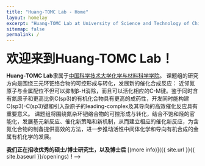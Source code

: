 ```yaml
---
title: "Huang-TOMC Lab - Home"
layout: homelay
excerpt: "Huang-TOMC Lab at University of Science and Technology of China."
sitemap: false
permalink: /
---
```


<div class="center">
  <b style="font-size:32px">欢迎来到Huang-TOMC Lab！</b>
</div>

**Huang-TOMC Lab**隶属于[中国科学技术大学化学与材料科学学院](https://scms.ustc.edu.cn/main.htm)。
课题组的研究方向是围绕三元环钯络合物的可控形成与转化，发展新的催化合成反应：
近邻氮原子与金属配位不但可以抑制β-H消除，而且可以活化相应的C-M键。鉴于同时含有氮原子和更高比例C(sp3)的有机化合物具有更高的成药性，开发同时能构建C(sp3)-C(sp3)键和引入杂原子的leading-complex及其导向的高效催化反应具有重要意义。
课题组将围绕氮杂环钯络合物的可控形成与转化，结合不饱和烃的官能化，发展基元新反应、催化新策略和新机制，从而建立相应的催化新反应，为含氮化合物的制备提供高效的方法，进一步推动活性中间体化学和导向有机合成的金属有机化学的发展。

**我们正在招收优秀的硕士/博士研究生，以及博士后** [(more info)]({{ site.url }}{{ site.baseurl }}/openings) **!** -->

<!-- <div class="center">
  <b style="font-size:24px">Huang-Complex</b>
  <img class="logopic" src="{{ site.url }}{{ site.baseurl }}/images/logopic/huang_complex.png" style="width: 620px; margin-left: 16px; margin-right: 16px">
  
  
</div>


